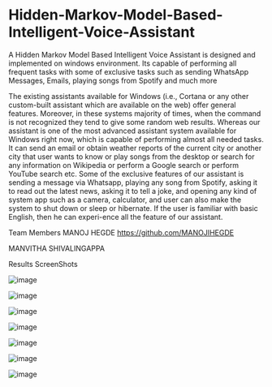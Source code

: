 # Hidden-Markov-Model-Based-Intelligent-Voice-Assistant
A Hidden Markov Model Based Intelligent Voice Assistant is designed and implemented on windows environment. Its capable of performing all frequent tasks with some of exclusive tasks such as sending WhatsApp Messages, Emails, playing songs from Spotify and much more

The existing assistants available for Windows (i.e., Cortana or any other custom-built assistant which are available on the web) offer general features. Moreover, in these systems majority of times, when the command is not recognized they tend to give some random web results. Whereas our assistant is one of the most advanced assistant system available for Windows right now, which is capable of performing almost all needed tasks. It can send an email or obtain weather reports of the current city or another city that user wants to know or play songs from the desktop or search for any information on Wikipedia or perform a Google search or perform YouTube search etc. Some of the exclusive features of our assistant is sending a message via Whatsapp, playing any song from Spotify, asking it to read out the latest news, asking it to tell a joke, and opening any kind of system app such as a camera, calculator, and user can also make the system to shut down or sleep or hibernate. If the user is familiar with basic English, then he can experi-ence all the feature of our assistant.

Team Members
MANOJ HEGDE
https://github.com/MANOJIHEGDE

MANVITHA SHIVALINGAPPA

Results
ScreenShots

![image](https://github.com/MANOJIHEGDE/Hidden-Markov-Model-Based-Intelligent-Voice-Assistant/assets/116331003/c39dc654-7dc8-4d7f-95d5-a13c0ef22549)

![image](https://github.com/MANOJIHEGDE/Hidden-Markov-Model-Based-Intelligent-Voice-Assistant/assets/116331003/16d9eb24-96ef-4eec-95a4-0c3bc7d6f44f)

![image](https://github.com/MANOJIHEGDE/Hidden-Markov-Model-Based-Intelligent-Voice-Assistant/assets/116331003/69569c6d-45ff-4ad8-8523-35c6edd875e5)

![image](https://github.com/MANOJIHEGDE/Hidden-Markov-Model-Based-Intelligent-Voice-Assistant/assets/116331003/d9d3db92-2f9f-41f9-8c05-1962cb43a8e5)

![image](https://github.com/MANOJIHEGDE/Hidden-Markov-Model-Based-Intelligent-Voice-Assistant/assets/116331003/3ef51d9b-0b5c-40bf-aaad-0c3af022cd53)

![image](https://github.com/MANOJIHEGDE/Hidden-Markov-Model-Based-Intelligent-Voice-Assistant/assets/116331003/2017eabc-b607-4ac6-bc05-90d8712cbbe8)

![image](https://github.com/MANOJIHEGDE/Hidden-Markov-Model-Based-Intelligent-Voice-Assistant/assets/116331003/d8498bc2-4641-4f89-b624-ec37c5652fa1)



